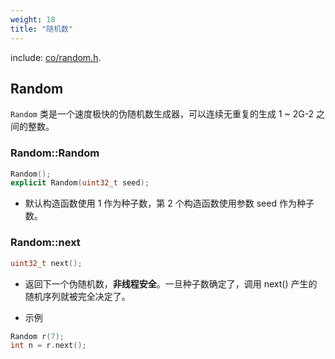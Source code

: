 ```yaml
---
weight: 18
title: "随机数"
---
```


include: [co/random.h](https://github.com/idealvin/co/blob/master/include/co/random.h).


## Random


`Random` 类是一个速度极快的伪随机数生成器，可以连续无重复的生成 1 ~ 2G-2 之间的整数。

### Random::Random
```cpp
Random();
explicit Random(uint32_t seed);
```

- 默认构造函数使用 1 作为种子数，第 2 个构造函数使用参数 seed 作为种子数。





### Random::next
```cpp
uint32_t next();
```

- 返回下一个伪随机数，**非线程安全**。一旦种子数确定了，调用 next() 产生的随机序列就被完全决定了。



- 示例
```cpp
Random r(7);
int n = r.next();
```


